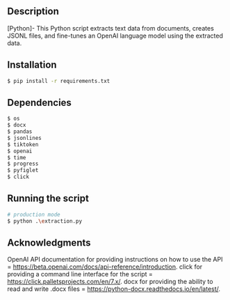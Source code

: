 
## Description

[Python]- This Python script extracts text data from documents, creates JSONL files, and fine-tunes an OpenAI language model using the extracted data.

## Installation

```bash
$ pip install -r requirements.txt
```

## Dependencies

```bash
$ os
$ docx
$ pandas
$ jsonlines
$ tiktoken
$ openai
$ time
$ progress
$ pyfiglet
$ click
```

## Running the script

```bash
# production mode
$ python .\extraction.py

```

## Acknowledgments

OpenAI API documentation for providing instructions on how to use the API = https://beta.openai.com/docs/api-reference/introduction.
click for providing a command line interface for the script = https://click.palletsprojects.com/en/7.x/.
docx for providing the ability to read and write .docx files = https://python-docx.readthedocs.io/en/latest/.
